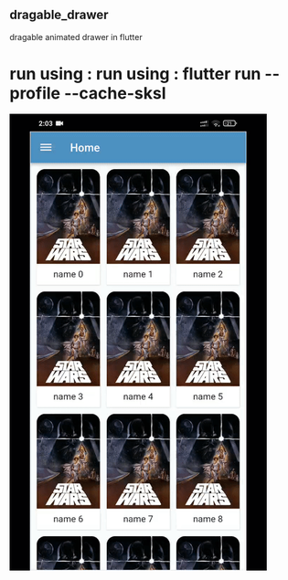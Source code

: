 ## dragable_drawer

dragable animated drawer in flutter
# run using : run using : flutter run --profile --cache-sksl
![](https://github.com/AbdelrahmanElghoul/flutter_animated_drawer/blob/master/example.gif)

